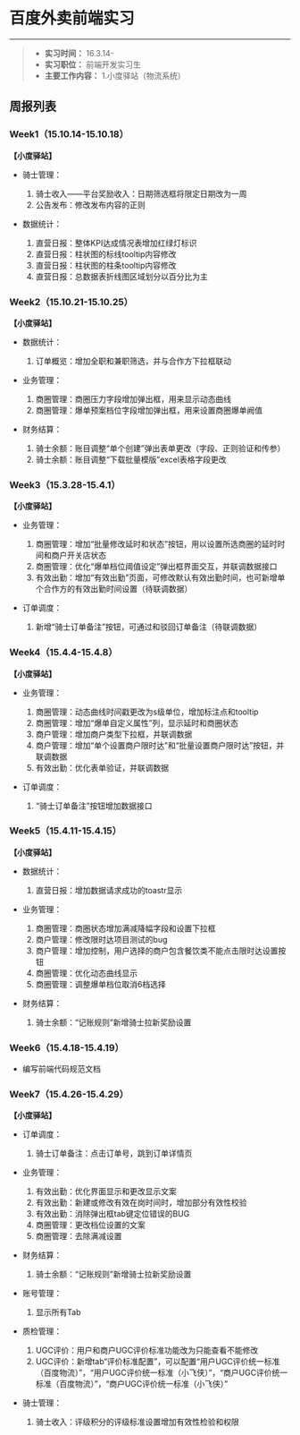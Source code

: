 # 百度外卖前端实习

------
> * **实习时间：** 16.3.14-
> *  **实习职位：** 前端开发实习生
> *  **主要工作内容：**
> 1.小度驿站（物流系统）


## 周报列表

### Week1（15.10.14-15.10.18）

**【小度驿站】**

* 骑士管理：
	1. 骑士收入——平台奖励收入：日期筛选框将限定日期改为一周
	2. 公告发布：修改发布内容的正则

* 数据统计：
	1. 直营日报：整体KPI达成情况表增加红绿灯标识
	2. 直营日报：柱状图的标线tooltip内容修改
	3. 直营日报：柱状图的柱条tooltip内容修改
	4. 直营日报：总数据表折线图区域划分以百分比为主

### Week2（15.10.21-15.10.25）

**【小度驿站】**

* 数据统计：
	1. 订单概览：增加全职和兼职筛选，并与合作方下拉框联动

* 业务管理：
	1. 商圈管理：商圈压力字段增加弹出框，用来显示动态曲线
	2. 商圈管理：爆单预案档位字段增加弹出框，用来设置商圈爆单阙值

* 财务结算：
	1. 骑士余额：账目调整“单个创建”弹出表单更改（字段、正则验证和传参）
	2. 骑士余额：账目调整“下载批量模版”excel表格字段更改

### Week3（15.3.28-15.4.1）

**【小度驿站】**

* 业务管理：
	1. 商圈管理：增加“批量修改延时和状态”按钮，用以设置所选商圈的延时时间和商户开关店状态
	2. 商圈管理：优化“爆单档位阈值设定”弹出框界面交互，并联调数据接口
	3. 有效出勤：增加“有效出勤”页面，可修改默认有效出勤时间，也可新增单个合作方的有效出勤时间设置（待联调数据）

* 订单调度：
	1. 新增“骑士订单备注”按钮，可通过和驳回订单备注（待联调数据）

### Week4（15.4.4-15.4.8）

**【小度驿站】**

* 业务管理：
	1. 商圈管理：动态曲线时间戳更改为s级单位，增加标注点和tooltip
	2. 商圈管理：增加“爆单自定义属性”列，显示延时和商圈状态
	3. 商户管理：增加商户类型下拉框，并联调数据
	4. 商户管理：增加“单个设置商户限时达”和“批量设置商户限时达”按钮，并联调数据
	5. 有效出勤：优化表单验证，并联调数据

* 订单调度：
	1. “骑士订单备注”按钮增加数据接口

### Week5（15.4.11-15.4.15）

**【小度驿站】**

* 数据统计：
	1. 直营日报：增加数据请求成功的toastr显示

* 业务管理：
	1. 商圈管理：商圈状态增加满减降幅字段和设置下拉框
	2. 商户管理：修改限时达项目测试的bug
	3. 商户管理：增加控制，用户选择的商户包含餐饮类不能点击限时达设置按钮
	4. 商圈管理：优化动态曲线显示
	5. 商圈管理：调整爆单档位取消6档选择

* 财务结算：
	1. 骑士余额：“记账规则”新增骑士拉新奖励设置

### Week6（15.4.18-15.4.19）

* 编写前端代码规范文档

### Week7（15.4.26-15.4.29）

**【小度驿站】**

* 订单调度：
	1. 骑士订单备注：点击订单号，跳到订单详情页

* 业务管理：
	1. 有效出勤：优化界面显示和更改显示文案
	2. 有效出勤：新建或修改有效在岗时间时，增加部分有效性校验
	3. 有效出勤：消除弹出框tab键定位错误的BUG
	4. 商圈管理：更改档位设置的文案
	5. 商圈管理：去除满减设置

* 财务结算：
	1. 骑士余额：“记账规则”新增骑士拉新奖励设置

* 账号管理：
	1. 显示所有Tab

* 质检管理：
	1. UGC评价：用户和商户UGC评价标准功能改为只能查看不能修改
	2. UGC评价：新增tab“评价标准配置”，可以配置“用户UGC评价统一标准（百度物流）”，“用户UGC评价统一标准（小飞侠）”，“商户UGC评价统一标准（百度物流）”，“商户UGC评价统一标准（小飞侠）”

* 骑士管理：
	1. 骑士收入：评级积分的评级标准设置增加有效性检验和权限